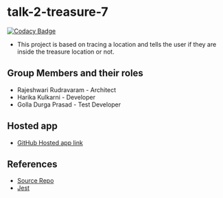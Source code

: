 # talk-2-treasure-7

[![Codacy Badge](https://api.codacy.com/project/badge/Grade/de06a133bc814b7b871a3fd637d8811a)](https://app.codacy.com/gh/Rajeshwari-Rudra/talk-2-treasure-7?utm_source=github.com&utm_medium=referral&utm_content=Rajeshwari-Rudra/talk-2-treasure-7&utm_campaign=Badge_Grade)

 - This project is based on tracing a location and tells the user if they are inside the treasure location or not.

## Group Members and their roles
- Rajeshwari Rudravaram - Architect
- Harika Kulkarni - Developer
- Golla Durga Prasad - Test Developer

## Hosted app
- [GitHub Hosted app link](https://rajeshwari-rudra.github.io/talk-2-treasure-7/)

## References
- [Source Repo](https://github.com/Saikrishna1545/talk2-group1)
- [Jest](https://jestjs.io/docs/en/getting-started)
